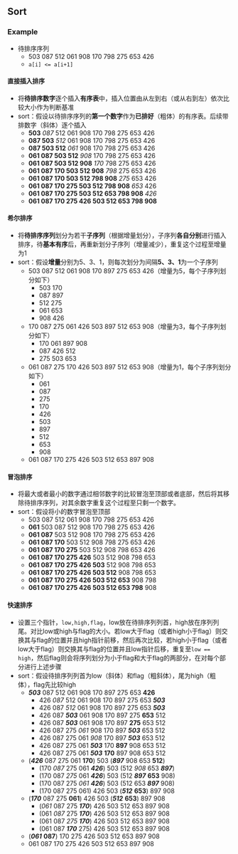 ## Sort

### Example

* 待排序序列
    * 503 087 512 061 908 170 798 275 653 426
    * `a[i] <= a[i+1]` 

#### 直接插入排序

* 将**待排序数字**逐个插入**有序表**中，插入位置由从左到右（或从右到左）依次比较大小作为判断基准
* sort：假设以待排序序列的**第一个数字**作为**已排好**（粗体）的有序表。后续带排数字（斜体）逐个插入
    * **503** *087* 512 061 908 170 798 275 653 426
    * **087 503** *512* 061 908 170 798 275 653 426
    * **087 503 512** *061* 908 170 798 275 653 426
    * **061 087 503 512** *908* 170 798 275 653 426
    * **061 087 503 512 908** *170* 798 275 653 426
    * **061 087 170 503 512 908** *798* 275 653 426
    * **061 087 170 503 512 798 908** *275* 653 426
    * **061 087 170 275 503 512 798 908** *653* 426
    * **061 087 170 275 503 512 653 798 908** *426*
    * **061 087 170 275 426 503 512 653 798 908**

#### 希尔排序

* 将**待排序序列**划分为若干**子序列**（根据增量划分），子序列**各自分别**进行插入排序，待**基本有序**后，再重新划分子序列（增量减少），重复这个过程至增量为1
* sort：假设**增量**分别为5、3、1，则每次划分为间隔**5、3、1**为一个子序列
    * 503 087 512 061 908 170 897 275 653 426（增量为5，每个子序列划分如下）
        * 503 170
        * 087 897
        * 512 275
        * 061 653
        * 908 426
    * 170 087 275 061 426 503 897 512 653 908（增量为3，每个子序列划分如下）
        * 170 061 897 908
        * 087 426 512
        * 275 503 653
    * 061 087 275 170 426 503 897 512 653 908（增量为1，每个子序列划分如下）
        * 061
        * 087
        * 275
        * 170
        * 426
        * 503
        * 897
        * 512
        * 653
        * 908
    * 061 087 170 275 426 503 512 653 897 908

#### 冒泡排序

* 将最大或者最小的数字通过相邻数字的比较冒泡至顶部或者底部，然后将其移除待排序序列，对其余数字重复这个过程至只剩一个数字。
* sort：假设将小的数字冒泡至顶部
    * 503 087 512 061 908 170 798 275 653 426
    * **061** 503 087 512 908 170 798 275 653 426
    * **061 087** 503 512 908 170 798 275 653 426
    * **061 087 170** 503 512 908 798 275 653 426
    * **061 087 170 275** 503 512 908 798 653 426
    * **061 087 170 275 426** 503 512 908 798 653
    * **061 087 170 275 426 503** 512 908 798 653
    * **061 087 170 275 426 503 512** 908 798 653
    * **061 087 170 275 426 503 512 653** 908 798
    * **061 087 170 275 426 503 512 653 798** 908

#### 快速排序

* 设置三个指针，`low,high,flag`，low放在待排序列列首，high放在序列列尾。对比low或high与flag的大小。若low大于flag（或者high小于flag）则交换其与flag的位置并且high指针前移，然后再次比较，若high小于flag（或者low大于flag）则交换其与flag的位置并且low指针后移，重复至`low == high`，然后flag则会将序列划分为小于flag和大于flag的两部分，在对每个部分进行上述步骤
* sort：假设待排序列列首为low（斜体）和flag（粗斜体），尾为high（粗体），flag先比较high
    * ***503*** 087 512 061 908 170 897 275 653 **426**
        * 426 *087* 512 061 908 170 897 275 653 ***503***
        * 426 087 *512* 061 908 170 897 275 653 ***503***
        * 426 087 ***503*** 061 908 170 897 275 **653** 512
        * 426 087 ***503*** 061 908 170 897 **275** 653 512
        * 426 087 275 *061* 908 170 897 ***503*** 653 512
        * 426 087 275 061 *908* 170 897 ***503*** 653 512
        * 426 087 275 061 ***503*** 170 **897** 908 653 512
        * 426 087 275 061 ***503*** **170** 897 908 653 512
    * (***426*** 087 275 061 **170**) 503 (***897*** 908 653 **512**)
        * (170 *087* 275 061 ***426***) 503 (512 *908* 653 ***897***)
        * (170 087 *275* 061 ***426***) 503 (512 ***897*** **653** 908)
        * (170 087 275 *061* ***426***) 503 (512 653 ***897*** 908)
        * (170 087 275 061) 426 503 (***512*** **653**) 897 908
    * (***170*** 087 275 **061**) 426 503 (***512*** **653**) 897 908
        * (*061* 087 275 ***170***) 426 503 512 653 897 908
        * (061 *087* 275 ***170***) 426 503 512 653 897 908
        * (061 087 *275* ***170***) 426 503 512 653 897 908
        * (061 087 ***170*** 275) 426 503 512 653 897 908
    * (***061*** **087**) 170 275 426 503 512 653 897 908
    * 061 087 170 275 426 503 512 653 897 908
